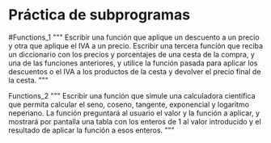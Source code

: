 # Práctica de subprogramas

#Functions_1
"""
Escribir una función que aplique un descuento a un precio y otra que aplique el IVA a un precio. Escribir una tercera función que reciba un diccionario con los precios y porcentajes de una cesta de la compra, y una de las funciones anteriores, y utilice la función pasada para aplicar los descuentos o el IVA a los productos de la cesta y devolver el precio final de la cesta.
"""

Functions_2
"""
Escribir una función que simule una calculadora científica que permita calcular el seno, coseno, tangente, exponencial y logaritmo neperiano. La función preguntará al usuario el valor y la función a aplicar, y mostrará por pantalla una tabla con los enteros de 1 al valor introducido y el resultado de aplicar la función a esos enteros.
"""
